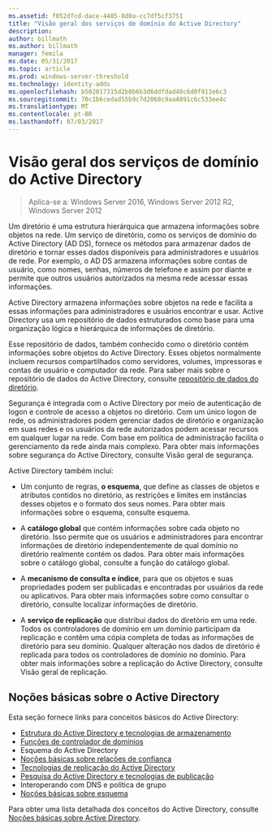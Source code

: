 ```yaml
---
ms.assetid: f052dfcd-dace-4485-8d0a-cc7df5cf3751
title: "Visão geral dos serviços de domínio do Active Directory"
description: 
author: billmath
ms.author: billmath
manager: femila
ms.date: 05/31/2017
ms.topic: article
ms.prod: windows-server-threshold
ms.technology: identity-adds
ms.openlocfilehash: b502017315d2b8b6b3d6ddfdad40c6d0f913e6c3
ms.sourcegitcommit: 70c1b6cedad55b9c7d2068c9aa4891c6c533ee4c
ms.translationtype: MT
ms.contentlocale: pt-BR
ms.lasthandoff: 07/03/2017
---
```

# <a name="active-directory-domain-services-overview"></a>Visão geral dos serviços de domínio do Active Directory

>Aplica-se a: Windows Server 2016, Windows Server 2012 R2, Windows Server 2012


Um diretório é uma estrutura hierárquica que armazena informações sobre objetos na rede. Um serviço de diretório, como os serviços de domínio do Active Directory (AD DS), fornece os métodos para armazenar dados de diretório e tornar esses dados disponíveis para administradores e usuários de rede. Por exemplo, o AD DS armazena informações sobre contas de usuário, como nomes, senhas, números de telefone e assim por diante e permite que outros usuários autorizados na mesma rede acessar essas informações.

Active Directory armazena informações sobre objetos na rede e facilita a essas informações para administradores e usuários encontrar e usar. Active Directory usa um repositório de dados estruturados como base para uma organização lógica e hierárquica de informações de diretório.

Esse repositório de dados, também conhecido como o diretório contém informações sobre objetos do Active Directory. Esses objetos normalmente incluem recursos compartilhados como servidores, volumes, impressoras e contas de usuário e computador da rede. Para saber mais sobre o repositório de dados do Active Directory, consulte [repositório de dados do diretório](https://technet.microsoft.com/library/cc736627(v=ws.10).aspx).

Segurança é integrada com o Active Directory por meio de autenticação de logon e controle de acesso a objetos no diretório. Com um único logon de rede, os administradores podem gerenciar dados de diretório e organização em suas redes e os usuários da rede autorizados podem acessar recursos em qualquer lugar na rede. Com base em política de administração facilita o gerenciamento da rede ainda mais complexo. Para obter mais informações sobre segurança do Active Directory, consulte Visão geral de segurança.

Active Directory também inclui:
* Um conjunto de regras, **o esquema**, que define as classes de objetos e atributos contidos no diretório, as restrições e limites em instâncias desses objetos e o formato dos seus nomes. Para obter mais informações sobre o esquema, consulte esquema.


* A **catálogo global** que contém informações sobre cada objeto no diretório. Isso permite que os usuários e administradores para encontrar informações de diretório independentemente de qual domínio no diretório realmente contém os dados. Para obter mais informações sobre o catálogo global, consulte a função do catálogo global.


* A **mecanismo de consulta e índice**, para que os objetos e suas propriedades podem ser publicadas e encontradas por usuários da rede ou aplicativos. Para obter mais informações sobre como consultar o diretório, consulte localizar informações de diretório.


* A **serviço de replicação** que distribui dados do diretório em uma rede. Todos os controladores de domínio em um domínio participam da replicação e contêm uma cópia completa de todas as informações de diretório para seu domínio. Qualquer alteração nos dados de diretório é replicada para todos os controladores de domínio no domínio. Para obter mais informações sobre a replicação do Active Directory, consulte Visão geral de replicação.

## <a name="understanding-active-directory"></a>Noções básicas sobre o Active Directory
 Esta seção fornece links para conceitos básicos do Active Directory:
 
* [Estrutura do Active Directory e tecnologias de armazenamento](https://technet.microsoft.com/library/cc759186(v=ws.10).aspx)
* [Funções de controlador de domínios](https://technet.microsoft.com/library/cc786438(v=ws.10).aspx) 
* Esquema do Active Directory 
* [Noções básicas sobre relações de confiança](https://technet.microsoft.com/library/cc771294(v=ws.10).aspx) 
* [Tecnologias de replicação do Active Directory](https://technet.microsoft.com/library/cc786438(v=ws.10).aspx) 
* [Pesquisa do Active Directory e tecnologias de publicação](https://technet.microsoft.com/library/cc775686(v=ws.10).aspx) 
* Interoperando com DNS e política de grupo 
* [Noções básicas sobre esquema](https://technet.microsoft.com/library/cc759402(v=ws.10).aspx) 

Para obter uma lista detalhada dos conceitos do Active Directory, consulte [Noções básicas sobre Active Directory](https://technet.microsoft.com/library/cc781408(v=ws.10).aspx). 


